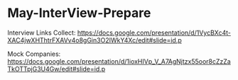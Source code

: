 # May-InterView-Prepare


Interview Links Collect: https://docs.google.com/presentation/d/1VycBXc4t-XAC4jwXHThtrFXAVv4o8gGin3O2IWkY4Xc/edit#slide=id.p

Mock Companies: https://docs.google.com/presentation/d/1ioxHIVp_V_A7AgNjtzx55oor8cZzZaTkOTTpjG3U4Gw/edit#slide=id.p
